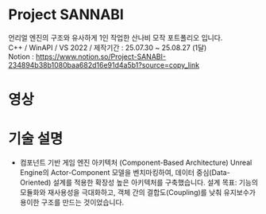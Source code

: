# Project SANNABI    
언리얼 엔진의 구조와 유사하게 1인 작업한 산나비 모작 포트폴리오 입니다.    
C++ / WinAPI / VS 2022 / 제작기간 : 25.07.30 ~ 25.08.27 (1달)    
Notion : https://www.notion.so/Project-SANABI-234894b38b1080baa682d16e91d4a5b1?source=copy_link    
# 영상

# 기술 설명
- 컴포넌트 기반 게임 엔진 아키텍처 (Component-Based Architecture)
Unreal Engine의 Actor-Component 모델을 벤치마킹하여, 데이터 중심(Data-Oriented) 설계를 적용한 확장성 높은 아키텍처를 구축했습니다.
설계 목표: 기능의 모듈화와 재사용성을 극대화하고, 객체 간의 결합도(Coupling)를 낮춰 유지보수가 용이한 구조를 만드는 것이었습니다.
